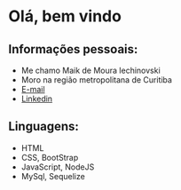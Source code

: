 # Olá, bem vindo
## Informações pessoais:
 - Me chamo Maik de Moura lechinovski
 - Moro na região metropolitana de Curitiba
 - [E-mail](kiamdemouralechinovski@hotmail.com)
 - [Linkedin](https://www.linkedin.com/in/maik-moura-lechinovski-03839192/)

## Linguagens:
 - HTML
 - CSS, BootStrap
 - JavaScript, NodeJS
 - MySql, Sequelize

